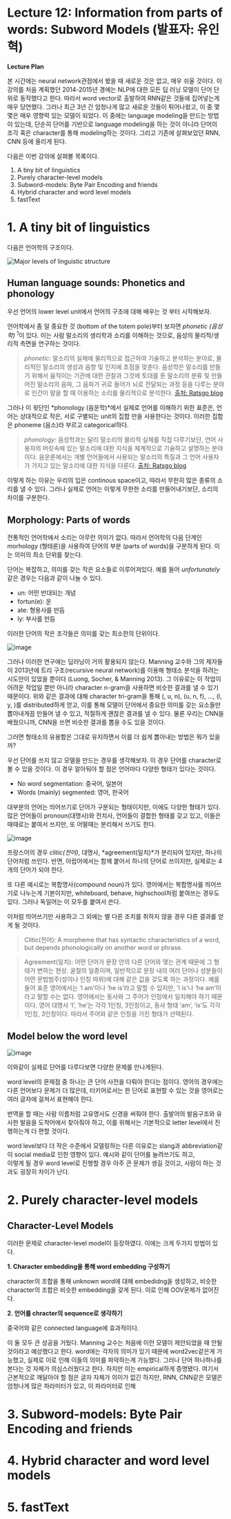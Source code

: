 # Lecture 12: Information from parts of words: Subword Models (발표자: 유인혁)

**Lecture Plan**

본 시간에는 neural network관점에서 봤을 때 새로운 것은 없고, 매우 쉬울 것이다. 이 강의를 처음 계획했던 2014-2015년 경에는 NLP에 대한 모든 딥 러닝 모델이 단어 단위로 동작했다고 한다. 따라서 word vector로 출발하여 RNN같은 것들에 집어넣는게 매우 당연했다. 그러나 최근 3년 간 엄청나게 많고 새로운 것들이 튀어나왔고, 이 중 몇 몇은 매우 영향력 있는 모델이 되었다. 이 중에는 language modeling을 만드는 방법이 있는데, 단순히 단어를 기반으로 language modeling을 하는 것이 아니라 단어의 조각 혹은 character를 통해 modeling하는 것이다. 그리고 기존에 살펴보았던 RNN, CNN 등에 올리게 된다. 

다음은 이번 강의에 살펴볼 목록이다.

1. A tiny bit of linguistics
2. Purely character-level models
3. Subword-models: Byte Pair Encoding and friends
4. Hybrid character and word level models
5. fastText

# 1. A tiny bit of linguistics

다음은 언어학의 구조이다.

![Major levels of linguistic structure](https://upload.wikimedia.org/wikipedia/commons/thumb/7/79/Major_levels_of_linguistic_structure.svg/600px-Major_levels_of_linguistic_structure.svg.png)

## Human language sounds: Phonetics and phonology

우선 언어의 lower level unit에서 언어의 구조에 대해 배우는 것 부터 시작해보자.

언어학에서 좀 덜 중요한 것 (bottom of the totem pole)부터 보자면 *phonetic (음성학)* <sup>1</sup>이 있다. 이는 사람 말소리의 생리학과 소리를 이해하는 것으로, 음성의 물리적/생리적 측면을 연구하는 것이다.

> *phonetic*: 말소리의 실체에 물리적으로 접근하여 기술하고 분석하는 분야로, 물리적인 말소리의 생성과 음향 및 인지에 초점을 맞춘다. 음성학은 말소리를 만들기 위해서 움직이는 기관에 대한 관찰과 그것에 토대를 둔 말소리의 분류 및 만들어진 말소리의 음파, 그 음파가 귀로 들어가 뇌로 전달되는 과정 등을 다루는 분야로 인간이 말을 할 때 이용하는 소리를 물리적으로 분석한다. [출처: Ratsgo blog](https://ratsgo.github.io/speechbook/docs/phonetics)

그러나 이 윗단인 *phonology (음운학)*에서 실제로 언어를 이해하기 위한 표준은, 언어는 상대적으로 작은, 서로 구별되는 unit의 집합 만을 사용한다는 것이다. 이러한 집합은 phoneme (음소)라 부르고 categorical하다.

> *phonology*: 음성학과는 달리 말소리의 물리적 실체를 직접 다루기보단, 언어 사용자의 머릿속에 있는 말소리에 대한 지식을 체계적으로 기술하고 설명하는 분야이다. 음운론에서는 개별 언어들에서 사용되는 말소리의 특질과 그 언어 사용자가 가지고 있는 말소리에 대한 지식을 다룬다. [출처: Ratsgo blog](https://ratsgo.github.io/speechbook/docs/phonetics)

이렇게 하는 이유는 우리의 입은 continous space이고, 따라서 무한히 많은 종류의 소리를 낼 수 있다. 그러나 실제로 언어는 이렇게 무한한 소리를 만들어내기보단, 소리의 차이를 구분한다.

## Morphology: Parts of words

전통적인 언어학에서 소리는 아무런 의미가 없다. 따라서 언어학의 다음 단계인 morhology (형태론)을 사용하여 단어의 부분 (parts of words)을 구분하게 된다. 이는 의미의 최소 단위를 찾는다.

단어는 복잡하고, 의미를 갖는 작은 요소들로 이루어져있다. 예를 들어 *unfortunately*같은 경우는 다음과 같이 나눌 수 있다.
- un: 어떤 반대되는 개념
- fortun(e): 운
- ate: 형용사를 만듬
- ly: 부사를 만듬

이러한 단어의 작은 조각들은 의미를 갖는 최소한의 단위이다.

![image](https://user-images.githubusercontent.com/47516855/99148830-54ee8100-26cd-11eb-86d3-b0fbe0782402.png)


그러나 이러한 연구에는 딥러닝이 거의 활용되지 않는다. Manning 교수와 그의 제자들이 2013년에 트리 구조(recursive neural network)를 이용해 형태소 분석을 하려는 시도만이 있었을 뿐이다 (Luong, Socher, & Manning 2013). 그 이유로는 이 작업이 어려운 작업일 뿐만 아니라 character n-gram을 사용하면 비슷한 결과를 낼 수 있기 때문이다. 위와 같은 결과에 대해 character tri-gram을 통해 (<sos>, u, n), (u, n, f), ..., (l, y, <eos>)를 distributed하게 얻고, 이를 통해 모델이 단어에서 중요한 의미를 갖는 요소들만 뽑아내게끔 만들어 낼 수 있고, 적절하게 괜찮은 결과를 낼 수 있다. 물론 우리는 CNN을 배웠으니까, CNN을 쓰면 비슷한 결과를 뽑을 수도 있을 것이다.

그러면 형태소의 유용함은 그대로 유지하면서 이를 더 쉽게 뽑아내는 방법은 뭐가 있을까?

우선 단어를 쓰지 않고 모델을 만드는 경우를 생각해보자. 이 경우 단어를 character로 볼 수 있을 것이다. 이 경우 알아둬야 할 점은 언어마다 다양한 형태가 있다는 것이다.
- No word segmentation: 중국어, 일본어
- Words (mainly) segmented: 영어, 한국어

대부분의 언어는 띄어쓰기로 단어가 구분되는 형태이지만, 이에도 다양한 형태가 있다. 많은 언어들이 pronoun(대명사)와 전치사, 언어들이 결합한 형태를 갖고 있고, 이들은 때때로는 붙여서 쓰지만, 또 어떨때는 분리해서 쓰기도 한다.

![image](https://user-images.githubusercontent.com/47516855/99147394-025c9700-26c4-11eb-8bc2-ba7b064dc44b.png)

프랑스어의 경우 *clitic(전어)*, 대명사, *agreement(일치)*가 분리되어 있지만, 하나의 단어처럼 쓰인다. 반면, 아랍어에서는 함께 붙어서 하나의 단어로 쓰이지만, 실제로는 4개의 단어가 되야 한다.

또 다른 예시로는 복합명사(compound noun)가 있다. 영어에서는 복합명사를 띄어쓰기로 나누는게 기본이지만, whiteboard, behave, highschool처럼 붙여쓰는 경우도 있다. 그러나 독일어는 이 모두를 붙여서 쓴다.

이처럼 띄어쓰기만 사용하고 그 외에는 별 다른 조치를 취하지 않을 경우 다른 결과를 얻게 될 것이다.

> Clitic(전어): A morpheme that has syntactic characteristics of a word, but depends phonologically on another word or phrase.

> Agreement(일치): 어떤 단어가 문장 안의 다른 단어와 맺는 관계 때문에 그 형태가 변하는 현상. 굴절의 일종이며, 일반적으로 문장 내의 여러 단어나 성분들이 어떤 문법범주(성이나 인칭 따위)에 대해 같은 값을 갖도록 하는 과정이다. 예를 들어 표준 영어에서는 ‘I am’이나 ‘he is’라고 말할 수 있지만, ‘I is’나 ‘he am’이라고 말할 수는 없다. 영어에서는 동사와 그 주어가 인칭에서 일치해야 하기 때문이다. 영어 대명사 ‘I’, ‘he’는 각각 1인칭, 3인칭이고, 동사 형태 ‘am’, ‘is’도 각각 1인칭, 3인칭이다. 따라서 주어와 같은 인칭을 가진 형태가 선택된다.
 
## Model below the word level

![image](https://user-images.githubusercontent.com/47516855/99147854-85cbb780-26c7-11eb-84d5-0693ea269f2a.png)


이와같이 실제로 단어를 다루다보면 다양한 문제를 만나게된다.

word level의 문제점 중 하나는 큰 단어 사전을 다뤄야 한다는 점이다. 영어의 경우에는 다른 언어보다 문제가 더 많은데, 터키어로서는 한 단어로 표현할 수 있는 것을 영어로는 여러 글자에 걸쳐서 표현해야 한다.

번역을 할 때는 사람 이름처럼 고유명사도 신경을 써줘야 한다. 출발어의 발음구조와 유사한 발음을 도착어에서 찾아줘야 하고, 이를 위해서는 기본적으로 letter level에서 진행하는게 더 편할 것이다.

word level보다 더 작은 수준에서 모델링하는 다른 이유로는 slang과 abbreviation같이 social media로 인한 영향이 있다. 예시와 같이 단어를 늘려쓰기도 하고,  
이렇게 될 경우 word level로 진행할 경우 아주 큰 문제가 생길 것이고, 사람이 하는 것과도 굉장히 차이가 난다.

# 2. Purely character-level models

## Character-Level Models

이러한 문제로 character-level model이 등장하였다. 이에는 크게 두가지 방법이 있다.

**1. Character embedding을 통해 word embedding 구성하기**

character의 조합을 통해 unknown word에 대해 embedidng을 생성하고, 비슷한 character의 조합은 비슷한 embedding을 갖게 된다. 이로 인해 OOV문제가 없어진다.

**2. 언어를 chracter의 sequence로 생각하기**

중국어와 같은 connected language에 효과적이다. 

이 둘 모두 큰 성공을 거뒀다. Manning 교수는 처음에 이런 모델이 제안되었을 때 안될 것이라고 예상했다고 한다. word에는 각자의 의미가 있기 때문에 word2vec같은게 가능했고, 실제로 이로 인해 이들의 의미를 파악하는게 가능했다. 그러나 단어 하나하나를 본다는 것 자체가 의심스러웠다고 한다. 하지만 이는 empirical하게 증명됐다. 여기서 근본적으로 깨달아야 할 점은 글자 자체가 의미가 없긴 하지만, RNN, CNN같은 모델은 엄청나게 많은 파라미터가 있고, 이 파라미터로 인해 


# 3. Subword-models: Byte Pair Encoding and friends
# 4. Hybrid character and word level models
# 5. fastText